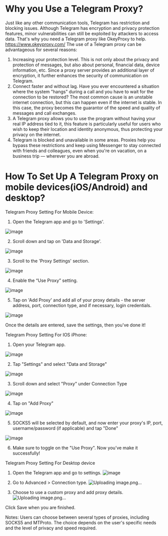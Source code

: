 # Why you Use a Telegram Proxy?
Just like any other communication tools, Telegram has restriction and blocking issues. Although Telegram has encryption and privacy protection features, minor vulnerabilities can still be exploited by attackers to access data. That's why you need a Telegram proxy like OkeyProxy to help. 
https://www.okeyproxy.com/
The use of a Telegram proxy can be advantageous for several reasons:
1. Increasing your protection level. This is not only about the privacy and protection of messages, but also about personal, financial data, device information, etc. Since a proxy server provides an additional layer of encryption, it further enhances the security of communication on Telegram.
2. Connect faster and without lag. Have you ever encountered a situation where the system "hangs" during a call and you have to wait for the connection to be restored? The most common cause is an unstable internet connection, but this can happen even if the internet is stable. In this case, the proxy becomes the guarantor of the speed and quality of messages and call exchanges.
3. A Telegram proxy allows you to use the program without having your real IP address tied to it, this feature is particularly useful for users who wish to keep their location and identity anonymous, thus protecting your privacy on the internet.
4. Telegram is blocked and unavailable in some areas. Proxies help you bypass these restrictions and keep using Messenger to stay connected with friends and colleagues, even when you're on vacation, on a business trip — wherever you are abroad.
# How To Set Up A Telegram Proxy on mobile devices(iOS/Android) and desktop?
Telegram Proxy Setting For Mobile Device:
1. Open the Telegram app and go to 'Settings'.

![image](https://github.com/OkeyProxyCom/Telegram-Proxy/assets/150340973/b9662b96-820c-43ff-8737-9f7b912aebf8)

2. Scroll down and tap on 'Data and Storage'.

![image](https://github.com/OkeyProxyCom/Telegram-Proxy/assets/150340973/ff5f4f32-622e-40b0-a9e2-02577de4634e)

3. Scroll to the 'Proxy Settings' section.
   
![image](https://github.com/OkeyProxyCom/Telegram-Proxy/assets/150340973/3d894a62-43d4-4c3c-9bbe-9427ae07a628)

4. Enable the “Use Proxy” setting.
   
![image](https://github.com/OkeyProxyCom/Telegram-Proxy/assets/150340973/e3923f94-4f89-469e-b6f6-1a1a9c8aac48)

5. Tap on 'Add Proxy' and add all of your proxy details - the server address, port, connection type, and if necessary, login credentials.
   
![image](https://github.com/OkeyProxyCom/Telegram-Proxy/assets/150340973/c154b33a-78c8-448b-8ba6-2fb1f8d11cce)

Once the details are entered, save the settings, then you've done it!

Telegram Proxy Setting For IOS iPhone:

1. Open your Telegram app.
   
![image](https://github.com/OkeyProxyCom/Telegram-Proxy/assets/150340973/17dd3fbd-994b-4781-9d58-5aa9c0b97bc9)

2. Tap "Settings" and select "Data and Storage"
   
![image](https://github.com/OkeyProxyCom/Telegram-Proxy/assets/150340973/43a33643-efeb-4abd-8f5e-c51cdc7b06b1)

3. Scroll down and select "Proxy" under Connection Type
   
![image](https://github.com/OkeyProxyCom/Telegram-Proxy/assets/150340973/60074b97-2ac8-4d53-8ece-a3264194ccc0)

4. Tap on "Add Proxy"
   
![image](https://github.com/OkeyProxyCom/Telegram-Proxy/assets/150340973/5d36bd6a-5470-4aea-bbdf-3df26603233b)

5. SOCKS5 will be selected by default, and now enter your proxy's IP, port, username/password (if applicable) and tap "Done"
   
![image](https://github.com/OkeyProxyCom/Telegram-Proxy/assets/150340973/dd207081-6dd2-4eb2-a9c3-67dc25099c32)

6. Make sure to toggle on the "Use Proxy". Now you’ve make it successfully!

Telegram Proxy Setting For Desktop device
1. Open the Telegram app and go to settings.
![image](https://github.com/OkeyProxyCom/Telegram-Proxy/assets/150340973/de0ebb53-df36-4974-89ef-35eb0fbec96c)

2. Go to Advanced > Connection type.
![Uploading image.png…]()

3. Choose to use a custom proxy and add proxy details.
![Uploading image.png…]()

Click Save when you are finished.

Notes: Users can choose between several types of proxies, including SOCKS5 and MTProto. The choice depends on the user's specific needs and the level of privacy and speed required.
